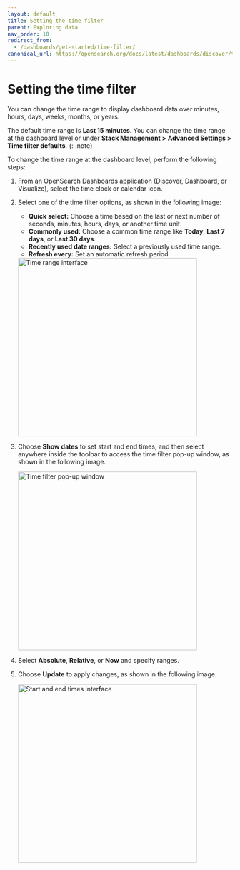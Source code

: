 ```yaml
---
layout: default
title: Setting the time filter
parent: Exploring data
nav_order: 10
redirect_from:
  - /dashboards/get-started/time-filter/
canonical_url: https://opensearch.org/docs/latest/dashboards/discover/time-filter/
---
```


# Setting the time filter

You can change the time range to display dashboard data over minutes, hours, days, weeks, months, or years.

The default time range is **Last 15 minutes**. You can change the time range at the dashboard level or under **Stack Management > Advanced Settings > Time filter defaults**. 
{: .note}

To change the time range at the dashboard level, perform the following steps:

1. From an OpenSearch Dashboards application (Discover, Dashboard, or Visualize), select the time clock or calendar icon.
2. Select one of the time filter options, as shown in the following image:
   - **Quick select:** Choose a time based on the last or next number of seconds, minutes, hours, days, or another time unit. 
   - **Commonly used:** Choose a common time range like **Today**, **Last 7 days**, or **Last 30 days**. 
   - **Recently used date ranges:** Select a previously used time range.
   - **Refresh every:** Set an automatic refresh period.

    <img src="{{site.url}}{{site.baseurl}}/images/dashboards/time-range.png" alt="Time range interface" width="400"/>

3. Choose **Show dates** to set start and end times, and then select anywhere inside the toolbar to access the time filter pop-up window, as shown in the following image.

   <img src="{{site.url}}{{site.baseurl}}/images/dashboards/time-filter-popup.png" alt="Time filter pop-up window" width="400"/>

4. Select **Absolute**, **Relative**, or **Now** and specify ranges.
5. Choose **Update** to apply changes, as shown in the following image.

   <img src="{{site.url}}{{site.baseurl}}/images/dashboards/start-end-time.png" alt="Start and end times interface" width="400"/>

